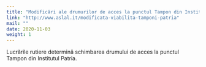 ```yaml
---
title: "Modificări ale drumurilor de acces la punctul Tampon din Institutul Patria."
link: "http://www.aslal.it/modificata-viabilita-tamponi-patria"
mail: ""
date: 2020-11-03
weight: 1
---
```


Lucrările rutiere determină schimbarea drumului de acces la punctul Tampon din Institutul Patria.
